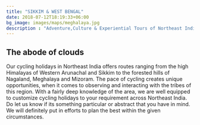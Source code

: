 ```yaml
---
title: "SIKKIM & WEST BENGAL"
date: 2018-07-12T18:19:33+06:00
bg_image: images/maps/meghalaya.jpg
description : "Adventure,Culture & Experiential Tours of Northeast India"
---
```


## The abode of clouds

Our cycling holidays in Northeast India offers routes ranging from the high Himalayas of Western Arunachal and Sikkim to the forested hills of Nagaland, Meghalaya and Mizoram. The pace of cycling creates unique opportunities, when it comes to observing and interacting with the tribes of this region. With a fairly deep knowledge of the area, we are well equipped to customize cycling holidays to your requirement across Northeast India. Do let us know if its something particular or abstract that you have in mind. We will definitely put in efforts to plan the best within the given circumstances.